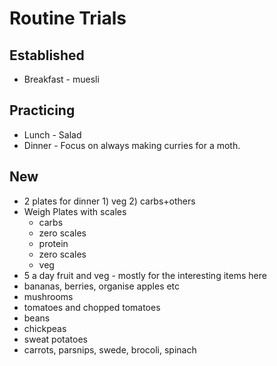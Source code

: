 # Routine Trials

## Established
- Breakfast - muesli

## Practicing
- Lunch - Salad
- Dinner - Focus on always making curries for a moth.

## New
- 2 plates for dinner 1) veg 2) carbs+others
- Weigh Plates with scales
  - carbs
  - zero scales
  - protein
  - zero scales
  - veg
- 5 a day fruit and veg - mostly for the interesting items here
 - bananas, berries, organise apples etc
 - mushrooms
 - tomatoes and chopped tomatoes
 - beans
 - chickpeas
 - sweat potatoes
 - carrots, parsnips, swede, brocoli, spinach